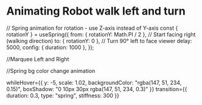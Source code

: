 # Animating Robot walk left and turn

// Spring animation for rotation - use Z-axis instead of Y-axis
const { rotationY } = useSpring({
from: { rotationY: Math.PI / 2 }, // Start facing right (walking direction)
to: { rotationY: 0 }, // Turn 90° left to face viewer
delay: 5000,
config: { duration: 1000 },
});

<!-- useEffect(() => {
if (animations.length > 0) {
const firstAnimation = Object.keys(actions)[0];
const action = actions[firstAnimation];

      if (action) {
        action.play();
        setTimeout(() => {
          action.paused = true;
          action.time = 1.41;
        }, 5500);
      }
    }

}, [actions, animations]);
rotation-y={rotationY} -->

//Marquee Left and Right

<!--
      <div className="bottom-row">
        <div className="marquee">
          <motion.h2
            initial={{ x: "0" }}
            animate={{ x: "-100%" }}
            transition={{
              duration: 15,
              repeat: Infinity,
              ease: "linear",
              repeatType: "loop",
            }}
            className="marquee-text"
          >
            Concept to code | Turning bold ideas into reality |
          </motion.h2>
          <motion.h2
            initial={{ x: "0" }}
            animate={{ x: "-100%" }}
            transition={{
              duration: 15,
              repeat: Infinity,
              ease: "linear",
              repeatType: "loop",
            }}
            className="marquee-text"
          >
            Concept to code| Turning bold ideas into reality |
          </motion.h2>
        </div>
      </div> -->

//Spring bg color change animation

whileHover={{
    y: -5,
    scale: 1.02,
    backgroundColor: "rgba(147, 51, 234, 0.15)",
    boxShadow: "0 10px 30px rgba(147, 51, 234, 0.3)"
  }}
transition={{
    duration: 0.3,
    type: "spring",
    stiffness: 300
  }}
